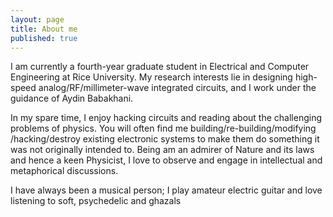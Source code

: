 ```yaml
---
layout: page
title: About me
published: true
---
```

I am currently a fourth-year graduate student in Electrical and Computer Engineering at Rice University. My research interests lie in designing high-speed analog/RF/millimeter-wave integrated circuits, and I work under the guidance of Aydin Babakhani.

In my spare time, I enjoy hacking circuits and reading about the challenging problems of physics. You will often find me building/re-building/modifying /hacking/destroy existing electronic systems to make them do something it was not originally intended to. Being am an admirer of Nature and its laws and hence a keen Physicist, I love to observe and engage in intellectual and metaphorical discussions.

I have always been a musical person; I play amateur electric guitar and love listening to soft, psychedelic and ghazals
